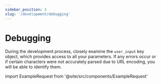```yaml
---
sidebar_position: 3
slug: '/development/debugging'
---
```


# Debugging

During the development process, closely examine the `user_input` key object, which provides access to all your parameters. If any errors occur or if certain characters were not accurately parsed due to URL encoding, you will be able to identify them.

import ExampleRequest from '@site/src/components/ExampleRequest'

<ExampleRequest url="https://apitube.io/v1/news/articles?limit=2&title=Elon Musk&export_format=json"></ExampleRequest>
